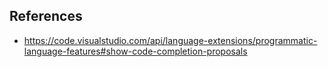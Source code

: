 ## References

- https://code.visualstudio.com/api/language-extensions/programmatic-language-features#show-code-completion-proposals

